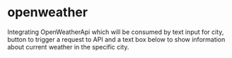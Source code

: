 # openweather
Integrating OpenWeatherApi which will be consumed by text input for city, button to trigger a request to API and a text box below to show information about current weather in the specific city.
